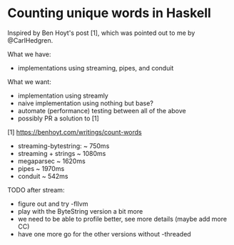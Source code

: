 # Counting unique words in Haskell

Inspired by Ben Hoyt's post [1], which was pointed out to me by
@CarlHedgren.

What we have:
- implementations using streaming, pipes, and conduit

What we want:
- implementation using streamly
- naive implementation using nothing but base?
- automate (performance) testing between all of the above
- possibly PR a solution to [1]




[1] https://benhoyt.com/writings/count-words





- streaming-bytestring: ~  750ms
- streaming + strings   ~ 1080ms
- megaparsec            ~ 1620ms
- pipes                 ~ 1970ms
- conduit               ~  542ms





TODO after stream:
- figure out and try -fllvm
- play with the ByteString version a bit more
- we need to be able to profile better, see more details (maybe add more CC)
- have one more go for the other versions without -threaded


